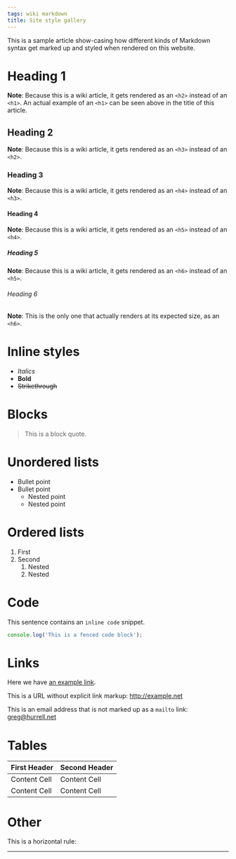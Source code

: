```yaml
---
tags: wiki markdown
title: Site style gallery
---
```


This is a sample article show-casing how different kinds of Markdown syntax get marked up and styled when rendered on this website.

# Heading 1

**Note**: Because this is a wiki article, it gets rendered as an `<h2>` instead of an `<h1>`. An actual example of an `<h1>` can be seen above in the title of this article.

## Heading 2

**Note**: Because this is a wiki article, it gets rendered as an `<h3>` instead of an `<h2>`.

### Heading 3

**Note**: Because this is a wiki article, it gets rendered as an `<h4>` instead of an `<h3>`.

#### Heading 4

**Note**: Because this is a wiki article, it gets rendered as an `<h5>` instead of an `<h4>`.

##### Heading 5

**Note**: Because this is a wiki article, it gets rendered as an `<h6>` instead of an `<h5>`.

###### Heading 6

**Note**: This is the only one that actually renders at its expected size, as an `<h6>`.

# Inline styles

- *Italics*
- **Bold**
- ~~Strikethrough~~

# Blocks

> This is a block quote.

# Unordered lists

-   Bullet point
-   Bullet point
    -   Nested point
    -   Nested point

# Ordered lists

1.  First
2.  Second
    1.  Nested
    2.  Nested

# Code

This sentence contains an `inline code` snippet.

```javascript
console.log('This is a fenced code block');
```

# Links

Here we have [an example link](http://example.com).

This is a URL without explicit link markup: http://example.net

This is an email address that is not marked up as a `mailto` link: greg@hurrell.net

# Tables

| First Header  | Second Header |
| ------------- | ------------- |
| Content Cell  | Content Cell  |
| Content Cell  | Content Cell  |

# Other

This is a horizontal rule:

---

